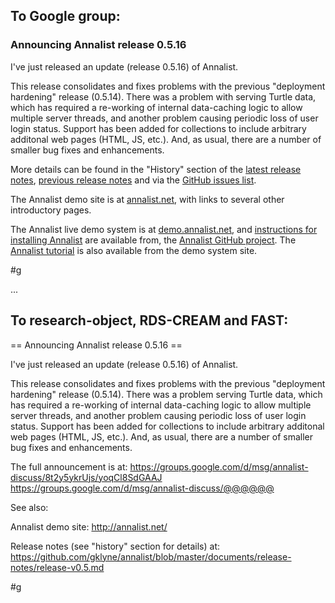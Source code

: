 ## To Google group:

### Announcing Annalist release 0.5.16

I've just released an update (release 0.5.16) of Annalist.

This release consolidates and fixes problems with the previous "deployment hardening" release (0.5.14).  There was a problem with serving Turtle data, which has required a re-working of internal data-caching logic to allow multiple server threads, and another problem causing periodic loss of user login status.  Support has been added for collections to include arbitrary additonal web pages (HTML, JS, etc.).  And, as usual, there are a number of smaller bug fixes and enhancements.

More details can be found in the "History" section of the 
[latest release notes](https://github.com/gklyne/annalist/blob/master/documents/release-notes/release-v0.5.md), 
[previous release notes](https://github.com/gklyne/annalist/blob/master/documents/release-notes/release-v0.1.md) and via the 
[GitHub issues list](https://github.com/gklyne/annalist/issues).

The Annalist demo site is at [annalist.net](http://annalist.net/), with links to several other introductory pages.

The Annalist live demo system is at [demo.annalist.net](http://demo.annalist.net/annalist/site/), and [instructions for installing Annalist](https://github.com/gklyne/annalist/blob/master/documents/installing-annalist.md) are available from, the [Annalist GitHub project](https://github.com/gklyne/annalist).  The [Annalist tutorial](http://annalist.net/documents/tutorial/annalist-tutorial.html) is also available from the demo system site.

#g

...

## To research-object, RDS-CREAM and FAST:

== Announcing Annalist release 0.5.16 ==

I've just released an update (release 0.5.16) of Annalist.

This release consolidates and fixes problems with the previous "deployment hardening" release (0.5.14).  There was a problem serving Turtle data, which has required a re-working of internal data-caching logic to allow multiple server threads, and another problem causing periodic loss of user login status.  Support has been added for collections to include arbitrary additonal web pages (HTML, JS, etc.).  And, as usual, there are a number of smaller bug fixes and enhancements.

The full announcement is at:
https://groups.google.com/d/msg/annalist-discuss/8t2y5ykrUjs/yoqCl8SdGAAJ
https://groups.google.com/d/msg/annalist-discuss/@@@@@@

See also: 

Annalist demo site: http://annalist.net/

Release notes (see "history" section for details) at:
https://github.com/gklyne/annalist/blob/master/documents/release-notes/release-v0.5.md

#g

